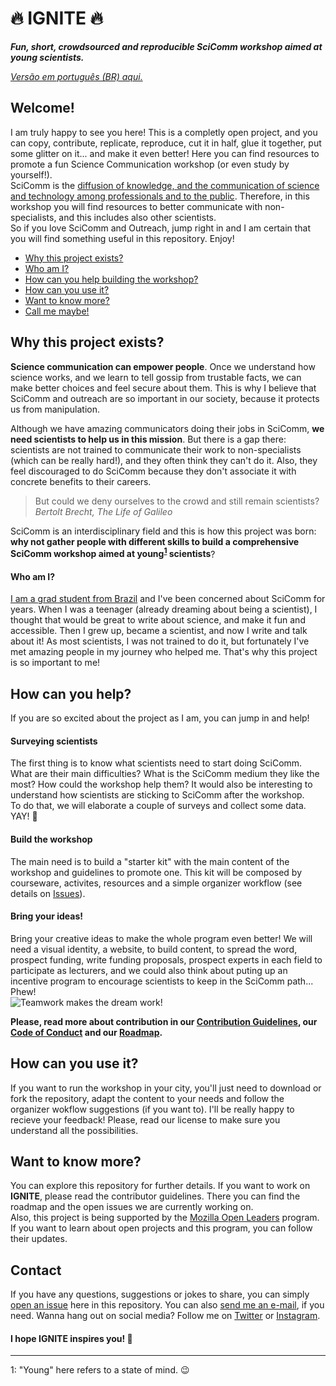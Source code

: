 # 🔥 IGNITE 🔥  
  
**_Fun, short, crowdsourced and reproducible SciComm workshop aimed at young scientists._**  

[*Versão em português (BR) aqui.*](https://github.com/graciellehigino/IGNITE/blob/master/README_pt-br.md)

## Welcome! 
I am truly happy to see you here! This is a completly open project, and you can copy, contribute, replicate, reproduce, cut it in half, glue it together, put some glitter on it... and make it even better! Here you can find resources to promote a fun Science Communication workshop (or even study by yourself!).  
SciComm is the [diffusion of knowledge, and the communication of science and technology among professionals and to the public](http://journals.sagepub.com/home/scxb#). Therefore, in this workshop you will find resources to better communicate with non-specialists, and this includes also other scientists.  
So if you love SciComm and Outreach, jump right in and I am certain that you will find something useful in this repository. Enjoy!  

* [Why this project exists?](#why-this-project-exists)  
* [Who am I?](#who-am-i)  
* [How can you help building the workshop?](#how-can-you-help)  
* [How can you use it?](#how-can-you-use-it)  
* [Want to know more?](#want-to-know-more)  
* [Call me maybe!](#contact)  
  
 ## Why this project exists?  
**Science communication can empower people**. Once we understand how science works, and we learn to tell gossip from trustable facts, we can make better choices and feel secure about them. This is why I believe that SciComm and outreach are so important in our society, because it protects us from manipulation.  
  
Although we have amazing communicators doing their jobs in SciComm, **we need scientists to help us in this mission**. But there is a gap there: scientists are not trained to communicate their work to non-specialists (which can be really hard!), and they often think they can't do it. Also, they feel discouraged to do SciComm because they don't associate it with concrete benefits to their careers.  

> But could we deny ourselves to the crowd and still remain scientists?  
> *Bertolt Brecht, The Life of Galileo*  
  
SciComm is an interdisciplinary field and this is how this project was born: **why not gather people with different skills to build a comprehensive SciComm workshop aimed at young<sup>[1](#young)</sup> scientists**?

#### Who am I?  
[I am a grad student from Brazil](https://graciellehigino.github.io/) and I've been concerned about SciComm for years. When I was a teenager (already dreaming about being a scientist), I thought that would be great to write about science, and make it fun and accessible. Then I grew up, became a scientist, and now I write and talk about it! As most scientists, I was not trained to do it, but fortunately I've met amazing people in my journey who helped me. That's why this project is so important to me!  

## How can you help?  
If you are so excited about the project as I am, you can jump in and help!  

#### Surveying scientists  
The first thing is to know what scientists need to start doing SciComm. What are their main difficulties? What is the SciComm medium they like the most? How could the workshop help them? It would also be interesting to understand how scientists are sticking to SciComm after the workshop.  
To do that, we will elaborate a couple of surveys and collect some data. YAY! 🎉  

#### Build the workshop  
The main need is to build a "starter kit" with the main content of the workshop and guidelines to promote one. This kit will be composed by courseware, activites, resources and a simple organizer workflow (see details on [Issues](https://github.com/graciellehigino/IGNITE/issues)).  

#### Bring your ideas!  
Bring your creative ideas to make the whole program even better! We will need a visual identity, a website, to build content, to spread the word, prospect funding, write funding proposals, prospect experts in each field to participate as lecturers, and we could also think about puting up an incentive program to encourage scientists to keep in the SciComm path... Phew!  
![Teamwork makes the dream work!](https://media.giphy.com/media/dRoBlcxAu4zNm/giphy.gif)  

**Please, read more about contribution in our [Contribution Guidelines](CONTRIBUTING.md), our [Code of Conduct](CODE_OF_CONDUCT.md) and our [Roadmap](Roadmap.md).**

## How can you use it?  
If you want to run the workshop in your city, you'll just need to download or fork the repository, adapt the content to your needs and follow the organizer wokflow suggestions (if you want to). I'll be really happy to recieve your feedback! Please, read our license to make sure you understand all the possibilities.  
  
## Want to know more?  
You can explore this repository for further details. If you want to work on **IGNITE**, please read the contributor guidelines. There you can find the roadmap and the open issues we are currently working on.  
Also, this project is being supported by the [Mozilla Open Leaders](https://mozilla.github.io/leadership-training/) program. If you want to learn about open projects and this program, you can follow their updates.  

## Contact  
If you have any questions, suggestions or jokes to share, you can simply [open an issue](https://github.com/graciellehigino/IGNITE/issues) here in this repository. You can also [send me an e-mail](mailto:graciellehigino@gmail.com), if you need. Wanna hang out on social media? Follow me on [Twitter](https://twitter.com/GracielleHigino) or [Instagram](https://www.instagram.com/graciellehigino/).  

#### I hope IGNITE inspires you! 🧡

---
<a name="young">1</a>: "Young" here refers to a state of mind. 😉
